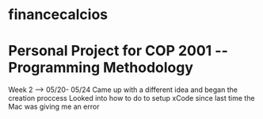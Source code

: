 # financecalcios
# Personal Project for COP 2001 -- Programming Methodology

Week 2 --> 05/20- 05/24
      Came up with a different idea and began the creation proccess
          Looked into how to do to setup xCode since last time the Mac was giving me an error
    
